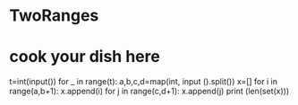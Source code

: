 # TwoRanges
# cook your dish here
t=int(input())
for _ in range(t):
    a,b,c,d=map(int, input ().split())
    x=[]
    for i in range(a,b+1):
        x.append(i)
    for j in range(c,d+1):
        x.append(j)
    print (len(set(x)))
